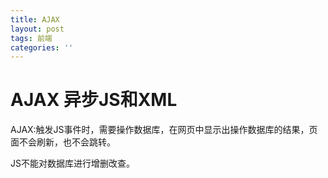 ```yaml
---
title: AJAX
layout: post
tags: 前端
categories: ''
---
```


# AJAX 异步JS和XML

AJAX:触发JS事件时，需要操作数据库，在网页中显示出操作数据库的结果，页面不会刷新，也不会跳转。 

JS不能对数据库进行增删改查。